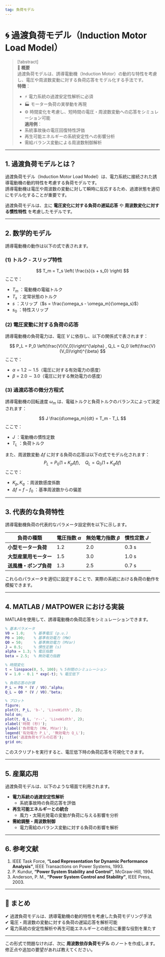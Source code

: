 ```yaml
---
tag: 負荷モデル
---
```




# **🌀 過渡負荷モデル（Induction Motor Load Model）**

> [!abstract]  
> **📌 概要**  
> 過渡負荷モデルは、誘導電動機（Induction Motor）の動的な特性を考慮し、電圧や周波数変動に対する負荷応答をモデル化する手法です。  
> **特徴**：
> 
> - ⚡ 電力系統の過渡安定性解析に必須
> - 🏭 モーター負荷の実挙動を再現
> - ⚙️ 時間変化を考慮し、短時間の電圧・周波数変動への応答をシミュレーション可能  
>     **適用例**：
> - 系統事故後の電圧回復特性評価
> - 再生可能エネルギーの系統安定性への影響分析
> - 需給バランス変動による周波数制御解析

---

## **1. 過渡負荷モデルとは？**

過渡負荷モデル（Induction Motor Load Model）は、電力系統に接続された誘導電動機の動的特性を考慮する負荷モデルです。  
誘導電動機は電圧や周波数の変動に対して瞬時に反応するため、過渡状態を適切にモデル化することが重要です。

過渡負荷モデルは、主に **電圧変化に対する負荷の遅延応答** や **周波数変化に対する慣性特性** を考慮したモデルです。

---

## **2. 数学的モデル**

誘導電動機の動作は以下の式で表されます。

### **(1) トルク - スリップ特性**

$$
T_m = T_s \left( \frac{s}{s + s_0} \right)
$$
ここで：

- $T_m$ ：電動機の電磁トルク
- $T_s$ ：定常状態のトルク
- $s$ ：スリップ（$s = \frac{\omega_s - \omega_m}{\omega_s}$）
- $s_0$ ：特性スリップ

### **(2) 電圧変動に対する負荷の応答**

誘導電動機の負荷電力は、電圧 $V$ に依存し、以下の関係式で表されます：

$$
P_L = P_0 \left(\frac{V}{V_0}\right)^{\alpha} , Q_L = Q_0 \left(\frac{V}{V_0}\right)^{\beta}
$$
ここで：

- $\alpha = 1.2 \sim 1.5$（電圧に対する有効電力の感度）
- $\beta = 2.0 \sim 3.0$（電圧に対する無効電力の感度）

### **(3) 過渡応答の微分方程式**

誘導電動機の回転速度 $\omega_m$ は、電磁トルクと負荷トルクのバランスによって決定されます：

$$
J \frac{d\omega_m}{dt} = T_m - T_L
$$
ここで：

- $J$ ：電動機の慣性定数
- $T_L$ ：負荷トルク

また、周波数変動 $\Delta f$ に対する負荷の応答は以下の式でモデル化されます：
$$
P_L = P_0 (1 + K_p \Delta f), \quad Q_L = Q_0 (1 + K_q \Delta f)
$$
ここで：

- $K_p, K_q$ ：周波数感度係数
- $\Delta f = f - f_0$ ：基準周波数からの偏差

---

## **3. 代表的な負荷特性**

誘導電動機負荷の代表的なパラメータ設定例を以下に示します。

|負荷の種類|電圧指数 $\alpha$|無効電力指数 $\beta$|慣性定数 $J$|
|---|---|---|---|
|**小型モーター負荷**|1.2|2.0|0.3 s|
|**大型産業用モーター**|1.5|3.0|1.0 s|
|**送風機・ポンプ負荷**|1.3|2.5|0.7 s|

これらのパラメータを適切に設定することで、実際の系統における負荷の動作を模擬できます。

---

## **4. MATLAB / MATPOWER における実装**

MATLABを使用して、誘導電動機の負荷応答をシミュレーションできます。

```matlab
% 基本パラメータ
V0 = 1.0;    % 基準電圧 (p.u.)
P0 = 100;    % 基準有効電力 (MW)
Q0 = 50;     % 基準無効電力 (MVar)
J = 0.5;     % 慣性定数 (s)
alpha = 1.3; % 電圧指数
beta = 2.5;  % 無効電力指数

% 時間変化
t = linspace(0, 5, 100); % 5秒間のシミュレーション
V = 1.0 - 0.1 * exp(-t); % 電圧低下

% 負荷応答の計算
P_L = P0 * (V / V0).^alpha;
Q_L = Q0 * (V / V0).^beta;

% プロット
figure;
plot(t, P_L, 'b-', 'LineWidth', 2);
hold on;
plot(t, Q_L, 'r--', 'LineWidth', 2);
xlabel('時間 (秒)');
ylabel('負荷電力 (MW, MVar)');
legend('有効電力 P_L', '無効電力 Q_L');
title('過渡負荷モデルの応答');
grid on;
```

このスクリプトを実行すると、電圧低下時の負荷応答を可視化できます。

---

## **5. 産業応用**

過渡負荷モデルは、以下のような場面で利用されます。

- **電力系統の過渡安定性解析**
    - 系統事故時の負荷応答を評価
- **再生可能エネルギーとの統合**
    - 風力・太陽光発電の変動が負荷に与える影響を分析
- **需給調整・周波数制御**
    - 電力需給のバランス変動に対する負荷の影響を解析

---

## **6. 参考文献**

1. IEEE Task Force, **“Load Representation for Dynamic Performance Analysis”**, IEEE Transactions on Power Systems, 1993.
2. P. Kundur, **“Power System Stability and Control”**, McGraw-Hill, 1994.
3. Anderson, P. M., **“Power System Control and Stability”**, IEEE Press, 2003.

---

## **📌 まとめ**

✔ 過渡負荷モデルは、誘導電動機の動的特性を考慮した負荷モデリング手法  
✔ 電圧・周波数の変動に対する負荷の遅延応答を解析可能  
✔ 電力系統の安定性解析や再生可能エネルギーとの統合に重要な役割を果たす

---

この形式で問題なければ、次に **周波数依存負荷モデル** のノートを作成します。修正点や追加の要望があれば教えてください。
